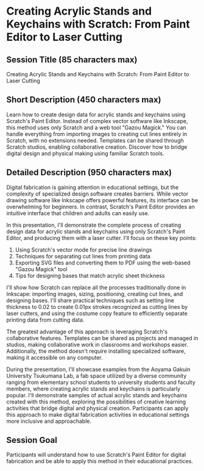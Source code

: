 # Creating Acrylic Stands and Keychains with Scratch: From Paint Editor to Laser Cutting

## Session Title (85 characters max)

Creating Acrylic Stands and Keychains with Scratch: From Paint Editor to Laser Cutting

## Short Description (450 characters max)

Learn how to create design data for acrylic stands and keychains using Scratch's Paint Editor. Instead of complex vector software like Inkscape, this method uses only Scratch and a web tool "Gazou Magick." You can handle everything from importing images to creating cut lines entirely in Scratch, with no extensions needed. Templates can be shared through Scratch studios, enabling collaborative creation. Discover how to bridge digital design and physical making using familiar Scratch tools.

## Detailed Description (950 characters max)

Digital fabrication is gaining attention in educational settings, but the complexity of specialized design software creates barriers. While vector drawing software like Inkscape offers powerful features, its interface can be overwhelming for beginners. In contrast, Scratch's Paint Editor provides an intuitive interface that children and adults can easily use.

In this presentation, I'll demonstrate the complete process of creating design data for acrylic stands and keychains using only Scratch's Paint Editor, and producing them with a laser cutter. I'll focus on these key points:

1. Using Scratch's vector mode for precise line drawings
2. Techniques for separating cut lines from printing data
3. Exporting SVG files and converting them to PDF using the web-based "Gazou Magick" tool
4. Tips for designing bases that match acrylic sheet thickness

I'll show how Scratch can replace all the processes traditionally done in Inkscape: importing images, sizing, positioning, creating cut lines, and designing bases. I'll share practical techniques such as setting line thickness to 0.02 to create 0.01px strokes recognized as cutting lines by laser cutters, and using the costume copy feature to efficiently separate printing data from cutting data.

The greatest advantage of this approach is leveraging Scratch's collaborative features. Templates can be shared as projects and managed in studios, making collaborative work in classrooms and workshops easier. Additionally, the method doesn't require installing specialized software, making it accessible on any computer.

During the presentation, I'll showcase examples from the Aoyama Gakuin University Tsukumana Lab, a fab space utilized by a diverse community ranging from elementary school students to university students and faculty members, where creating acrylic stands and keychains is particularly popular. I'll demonstrate samples of actual acrylic stands and keychains created with this method, exploring the possibilities of creative learning activities that bridge digital and physical creation. Participants can apply this approach to make digital fabrication activities in educational settings more inclusive and approachable.

## Session Goal

Participants will understand how to use Scratch's Paint Editor for digital fabrication and be able to apply this method in their educational practices.
